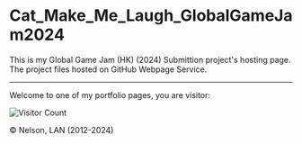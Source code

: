 # Cat_Make_Me_Laugh_GlobalGameJam2024
This is my Global Game Jam (HK) (2024) Submittion project's hosting page. The project files hosted on GitHub Webpage Service.




----------

Welcome to one of my portfolio pages, you are visitor:

![Visitor Count](https://profile-counter.glitch.me/nelsonlan01/count.svg)

© Nelson, LAN (2012-2024)
